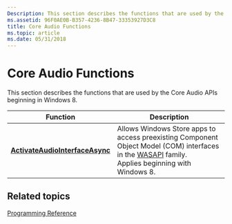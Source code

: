 ```yaml
---
Description: This section describes the functions that are used by the Core Audio APIs beginning in Windows 8.
ms.assetid: 96F0AE0B-B357-4236-8B47-33353927D3C8
title: Core Audio Functions
ms.topic: article
ms.date: 05/31/2018
---
```


# Core Audio Functions

This section describes the functions that are used by the Core Audio APIs beginning in Windows 8.



| Function                                                           | Description                                                                                                                                                                         |
|--------------------------------------------------------------------|-------------------------------------------------------------------------------------------------------------------------------------------------------------------------------------|
| [**ActivateAudioInterfaceAsync**](/windows/desktop/api/mmdeviceapi/nf-mmdeviceapi-activateaudiointerfaceasync) | Allows Windows Store apps to access preexisting Component Object Model (COM) interfaces in the [WASAPI](wasapi.md) family.<br/> Applies beginning with Windows 8.<br/> |



 

## Related topics

<dl> <dt>

[Programming Reference](programming-reference.md)
</dt> </dl>

 

 




